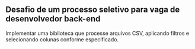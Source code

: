 ##  Desafio de um processo seletivo para vaga de desenvolvedor back-end
Implementar uma biblioteca que processe arquivos CSV, aplicando filtros e selecionando colunas conforme especificado.
